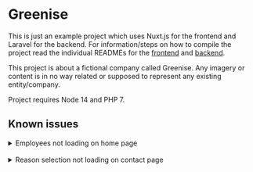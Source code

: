 # Greenise
This is just an example project which uses Nuxt.js for the frontend and Laravel for the backend.
For information/steps on how to compile the project read the individual READMEs for the [frontend](frontend/README.md) and [backend](backend/README.md).

This project is about a fictional company called Greenise. Any imagery or content is in no way related or supposed to represent any existing entity/company.

Project requires Node 14 and PHP 7.

## Known issues
<details>
<summary>Employees not loading on home page</summary>
<br>
This doesn't happen on other pages. So the issue is already fixed there. The issue lies most likely in how I'm fetching and displaying the data.
</details>
<br>
<details>
<summary>Reason selection not loading on contact page</summary>
<br>
For some reason the bootstrap-select library doesn't properly load on first try. Not going to bother fixing as it's out of scope for this project (following their documented setup so likely a library issue).
</details>
<br>